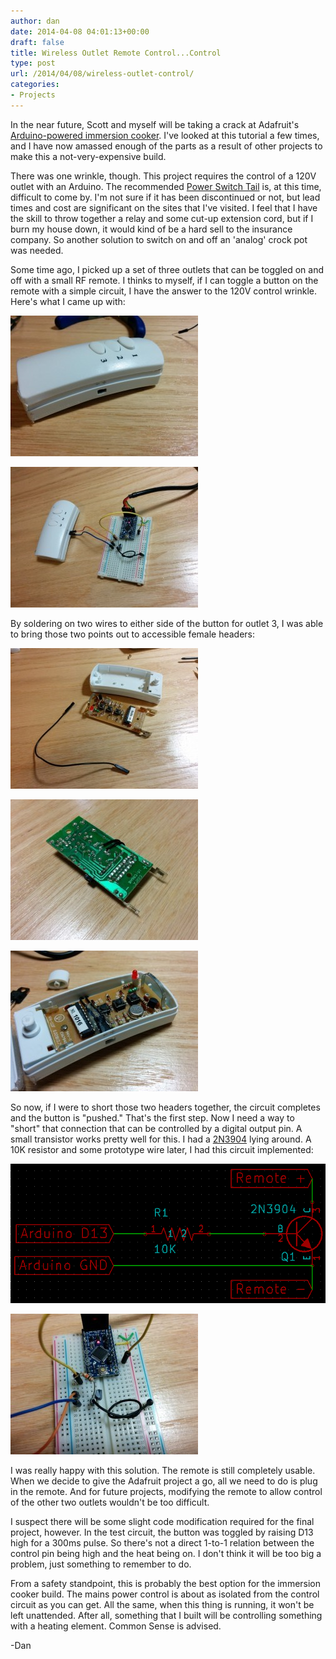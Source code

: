 ```yaml
---
author: dan
date: 2014-04-08 04:01:13+00:00
draft: false
title: Wireless Outlet Remote Control...Control
type: post
url: /2014/04/08/wireless-outlet-control/
categories:
- Projects
---
```


In the near future, Scott and myself will be taking a crack at Adafruit's [Arduino-powered immersion cooker](https://learn.adafruit.com/sous-vide-powered-by-arduino-the-sous-viduino/sous-vide). I've looked at this tutorial a few times, and I have now amassed enough of the parts as a result of other projects to make this a not-very-expensive build.

There was one wrinkle, though. This project requires the control of a 120V outlet with an Arduino. The recommended [Power Switch Tail](http://www.adafruit.com/products/268) is, at this time, difficult to come by. I'm not sure if it has been discontinued or not, but lead times and cost are significant on the sites that I've visited. I feel that I have the skill to throw together a relay and some cut-up extension cord, but if I burn my house down, it would kind of be a hard sell to the insurance company. So another solution to switch on and off an 'analog' crock pot was needed.

Some time ago, I picked up a set of three outlets that can be toggled on and off with a small RF remote. I thinks to myself, if I can toggle a button on the remote with a simple circuit, I have the answer to the 120V control wrinkle. Here's what I came up with:



**[![RemoteBuild_ClosedSideView](/wp-content/uploads/2014/04/RemoteBuild_ClosedSideView-300x225.jpg)
](/wp-content/uploads/2014/04/RemoteBuild_ClosedSideView.jpg)**





[![RemoteBuild_TestSetup](/wp-content/uploads/2014/04/RemoteBuild_TestSetup-300x225.jpg)
](/wp-content/uploads/2014/04/RemoteBuild_TestSetup.jpg)





By soldering on two wires to either side of the button for outlet 3, I was able to bring those two points out to accessible female headers:





[![RemoteBuild_Prebuild](/wp-content/uploads/2014/04/RemoteBuild_Prebuild-300x225.jpg)
](/wp-content/uploads/2014/04/RemoteBuild_Prebuild.jpg)





[![RemoteBuild_PCBunderside](/wp-content/uploads/2014/04/RemoteBuild_PCBunderside-300x225.jpg)
](/wp-content/uploads/2014/04/RemoteBuild_PCBunderside.jpg)





[![RemoteBuild_OpenSideView](/wp-content/uploads/2014/04/RemoteBuild_OpenSideView-300x225.jpg)
](/wp-content/uploads/2014/04/RemoteBuild_OpenSideView.jpg)



So now, if I were to short those two headers together, the circuit completes and the button is "pushed." That's the first step. Now I need a way to "short" that connection that can be controlled by a digital output pin. A small transistor works pretty well for this. I had a [2N3904](http://www.fairchildsemi.com/ds/2N/2N3904.pdf) lying around. A 10K resistor and some prototype wire later, I had this circuit implemented:



[![Circuit](/wp-content/uploads/2014/04/Circuit.png)
](/wp-content/uploads/2014/04/Circuit.png)





[![RemoteBuild_TestCircuit](/wp-content/uploads/2014/04/RemoteBuild_TestCircuit-300x225.jpg)
](/wp-content/uploads/2014/04/RemoteBuild_TestCircuit.jpg)





I was really happy with this solution. The remote is still completely usable. When we decide to give the Adafruit project a go, all we need to do is plug in the remote. And for future projects, modifying the remote to allow control of the other two outlets wouldn't be too difficult. 





I suspect there will be some slight code modification required for the final project, however. In the test circuit, the button was toggled by raising D13 high for a 300ms pulse. So there's not a direct 1-to-1 relation between the control pin being high and the heat being on. I don't think it will be too big a problem, just something to remember to do.





From a safety standpoint, this is probably the best option for the immersion cooker build. The mains power control is about as isolated from the control circuit as you can get. All the same, when this thing is running, it won't be left unattended. After all, something that I built will be controlling something with a heating element. Common Sense is advised.





-Dan
